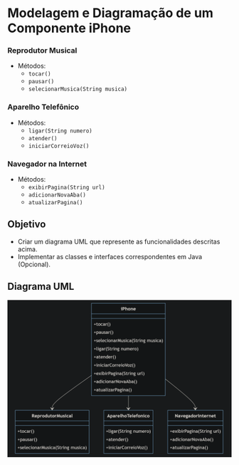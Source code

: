 # Modelagem e Diagramação de um Componente iPhone

### Reprodutor Musical
- Métodos: 
  - `tocar()`
  - `pausar()`
  - `selecionarMusica(String musica)`

### Aparelho Telefônico
- Métodos:
  - `ligar(String numero)`
  - `atender()`
  - `iniciarCorreioVoz()`

### Navegador na Internet
- Métodos:
  - `exibirPagina(String url)`
  - `adicionarNovaAba()`
  - `atualizarPagina()`

## Objetivo
- Criar um diagrama UML que represente as funcionalidades descritas acima.
- Implementar as classes e interfaces correspondentes em Java (Opcional).

## Diagrama UML
![image](./image.png)